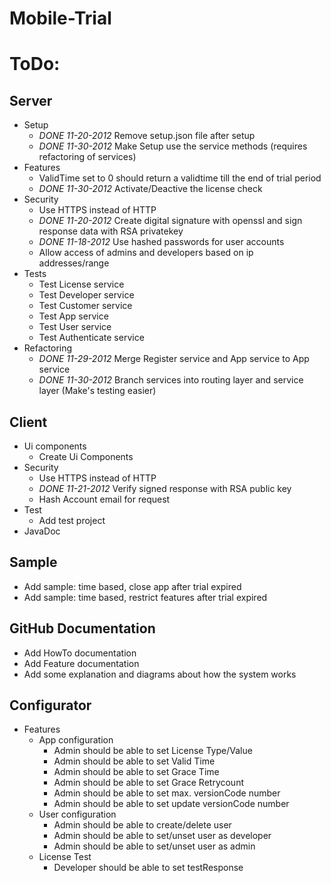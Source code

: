 Mobile-Trial
============

# ToDo: 

## Server
* Setup
	* _DONE 11-20-2012_ Remove setup.json file after setup
	* _DONE 11-30-2012_ Make Setup use the service methods (requires refactoring of services)
* Features
	* ValidTime set to 0 should return a validtime till the end of trial period
	* _DONE 11-30-2012_ Activate/Deactive the license check 
*	Security
	* Use HTTPS instead of HTTP
	* _DONE 11-20-2012_ Create digital signature with openssl and sign response data with RSA privatekey
	* _DONE 11-18-2012_ Use hashed passwords for user accounts 
	* Allow access of admins and developers based on ip addresses/range
* Tests
	* Test License service
	* Test Developer service
	* Test Customer service
	* Test App service
	* Test User service
	* Test Authenticate service
* Refactoring
	* _DONE 11-29-2012_ Merge Register service and App service to App service
	* _DONE 11-30-2012_ Branch services into routing layer and service layer (Make's testing easier)

## Client
* Ui components 
	* Create Ui Components
* Security
	* Use HTTPS instead of HTTP
	* _DONE 11-21-2012_  Verify signed response with RSA public key
	* Hash Account email for request
* Test
	* Add test project
* JavaDoc

## Sample
* Add sample: time based, close app after trial expired
* Add sample: time based, restrict features after trial expired

## GitHub Documentation
* Add HowTo documentation
* Add Feature documentation
* Add some explanation and diagrams about how the system works

## Configurator
* Features
	* App configuration
		* Admin should be able to set License Type/Value
		* Admin should be able to set Valid Time
		* Admin should be able to set Grace Time
		* Admin should be able to set Grace Retrycount  
		* Admin should be able to set max. versionCode number
		* Admin should be able to set update versionCode number
	* User configuration
		* Admin should be able to create/delete user
		* Admin should be able to set/unset user as developer
		* Admin should be able to set/unset user as admin
	* License Test
		* Developer should be able to set testResponse

